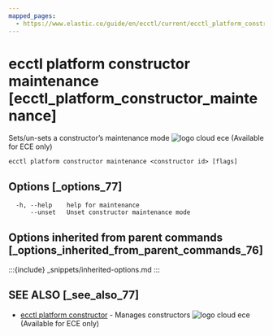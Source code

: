 ```yaml
---
mapped_pages:
  - https://www.elastic.co/guide/en/ecctl/current/ecctl_platform_constructor_maintenance.html
---
```


# ecctl platform constructor maintenance [ecctl_platform_constructor_maintenance]

Sets/un-sets a constructor’s maintenance mode ![logo cloud ece](https://doc-icons.s3.us-east-2.amazonaws.com/logo_cloud_ece.svg "Supported on {{ece}}") (Available for ECE only)

```
ecctl platform constructor maintenance <constructor id> [flags]
```


## Options [_options_77]

```
  -h, --help    help for maintenance
      --unset   Unset constructor maintenance mode
```


## Options inherited from parent commands [_options_inherited_from_parent_commands_76]

:::{include} _snippets/inherited-options.md
:::


## SEE ALSO [_see_also_77]

* [ecctl platform constructor](/reference/ecctl_platform_constructor.md)	 - Manages constructors ![logo cloud ece](https://doc-icons.s3.us-east-2.amazonaws.com/logo_cloud_ece.svg "Supported on {{ece}}") (Available for ECE only)

